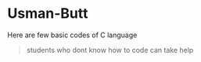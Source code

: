 # Usman-Butt

Here are few basic codes of C language 

>students who dont know how to code can take help
